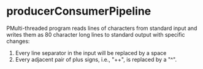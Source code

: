 # producerConsumerPipeline
PMulti-threaded program reads lines of characters from standard input and writes them as 80 character long lines to standard output with specific changes:

1. Every line separator in the input will be replaced by a space
2. Every adjacent pair of plus signs, i.e., "++", is replaced by a "^".
